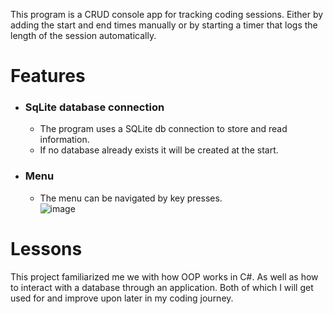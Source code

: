 This program is a CRUD console app for tracking coding sessions. Either by adding the start and end times manually 
or by starting a timer that logs the length of the session automatically.
# Features 
- ### SqLite database connection
    -   The program uses a SQLite db connection to store and read information.
    -   If no database already exists it will be created at the start.
- ### Menu
    - The menu can be navigated by key presses.   
    ![image](https://github.com/user-attachments/assets/8d687b8d-99c1-4c6c-b81d-88cb45bfc244)
# Lessons
This project familiarized me we with how OOP works in C#. As well as how to interact with a database through an 
application. Both of which I will get used for and improve upon later in my coding journey. 
